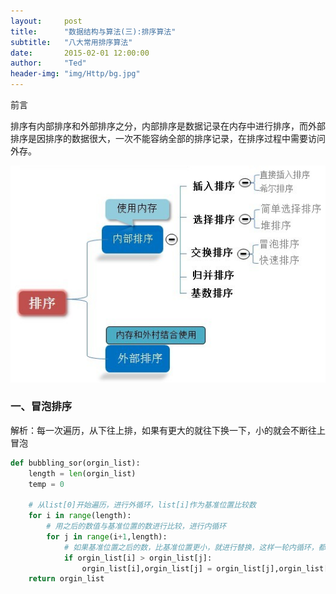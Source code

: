 ```yaml
---
layout:     post
title:      "数据结构与算法(三):排序算法"
subtitle:   "八大常用排序算法"
date:       2015-02-01 12:00:00
author:     "Ted"
header-img: "img/Http/bg.jpg"
---
```


前言

排序有内部排序和外部排序之分，内部排序是数据记录在内存中进行排序，而外部排序是因排序的数据很大，一次不能容纳全部的排序记录，在排序过程中需要访问外存。

![img](/img/data/08.jpg)



### 一、冒泡排序

解析：每一次遍历，从下往上排，如果有更大的就往下换一下，小的就会不断往上冒泡

```python
def bubbling_sor(orgin_list):
    length = len(orgin_list)
    temp = 0

    # 从list[0]开始遍历，进行外循环，list[i]作为基准位置比较数
    for i in range(length):
        # 用之后的数值与基准位置的数进行比较，进行内循环
        for j in range(i+1,length):
            # 如果基准位置之后的数，比基准位置更小，就进行替换，这样一轮内循环，都能保证基准位置的数比其后面的数值更大
            if orgin_list[i] > orgin_list[j]:
                orgin_list[i],orgin_list[j] = orgin_list[j],orgin_list[i]
    return orgin_list
```

